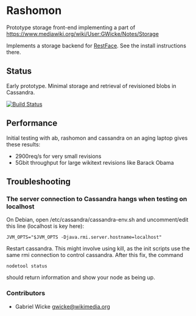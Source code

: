 # Rashomon
  
Prototype storage front-end implementing a part of
<https://www.mediawiki.org/wiki/User:GWicke/Notes/Storage>

Implements a storage backend for
[RestFace](https://github.com/gwicke/restface). See the install instructions
there.

## Status

Early prototype. Minimal storage and retrieval of revisioned blobs in Cassandra.

[![Build
Status](https://travis-ci.org/gwicke/rashomon.svg?branch=master)](https://travis-ci.org/gwicke/rashomon)

## Performance
Initial testing with ab, rashomon and cassandra on an aging laptop gives these results:

* 2900req/s for very small revisions
* 5Gbit throughput for large wikitext revisions like Barack Obama

## Troubleshooting
### The server connection to Cassandra hangs when testing on localhost
On Debian, open /etc/cassandra/cassandra-env.sh and uncomment/edit this line
(localhost is key here):

    JVM_OPTS="$JVM_OPTS -Djava.rmi.server.hostname=localhost"

Restart cassandra. This might involve using kill, as the init scripts use the
same rmi connection to control cassandra. After this fix, the command

    nodetool status

should return information and show your node as being up.

### Contributors
* Gabriel Wicke <gwicke@wikimedia.org>
